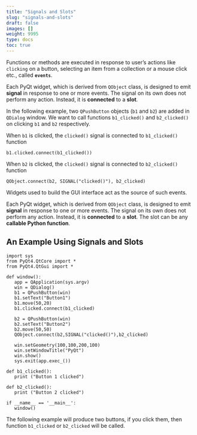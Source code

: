 ```yaml
---
title: "Signals and Slots"
slug: "signals-and-slots"
draft: false
images: []
weight: 9995
type: docs
toc: true
---
```


Functions or methods are executed in response to user’s actions like `clicking` on a button, selecting an item from a collection or a mouse click etc., called **`events`**.

Each PyQt widget, which is derived from `QObject` class, is designed to emit **signal** in response to one or more events. The signal on its own does not perform any action. Instead, it is **connected** to a **slot**.

In the following example, two `QPushButton` objects (`b1` and `b2`) are added in `QDialog` window. We want to call functions `b1_clicked()` and `b2_clicked()` on clicking `b1` and `b2` respectively.

When `b1` is clicked, the `clicked()` signal is connected to `b1_clicked()` function

    b1.clicked.connect(b1_clicked())

When `b2` is clicked, the `clicked()` signal is connected to `b2_clicked()` function

    QObject.connect(b2, SIGNAL("clicked()"), b2_clicked)

Widgets used to build the GUI interface act as the source of such events. 

Each PyQt widget, which is derived from `QObject` class, is designed to emit **signal** in response to one or more events. The signal on its own does not perform any action. Instead, it is **connected** to a **slot**. The slot can be any **callable Python function**.

## An Example Using Signals and Slots
    import sys
    from PyQt4.QtCore import *
    from PyQt4.QtGui import *
    
    def window():
       app = QApplication(sys.argv)
       win = QDialog()
       b1 = QPushButton(win)
       b1.setText("Button1")
       b1.move(50,20)
       b1.clicked.connect(b1_clicked)
    
       b2 = QPushButton(win)
       b2.setText("Button2")
       b2.move(50,50)
       QObject.connect(b2,SIGNAL("clicked()"),b2_clicked)
    
       win.setGeometry(100,100,200,100)
       win.setWindowTitle("PyQt")
       win.show()
       sys.exit(app.exec_())
    
    def b1_clicked():
       print ("Button 1 clicked")
    
    def b2_clicked():
       print ("Button 2 clicked")
    
    if __name__ == '__main__':
       window()


The following example will produce two buttons, if you click them, then function `b1_clicked` or `b2_clicked` will be called.


